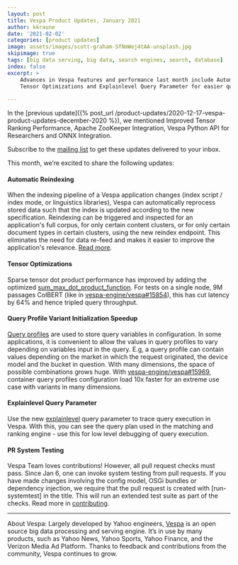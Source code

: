 ```yaml
---
layout: post
title: Vespa Product Updates, January 2021
author: kkraune
date: '2021-02-02'
categories: [product updates]
image: assets/images/scott-graham-5fNmWej4tAA-unsplash.jpg
skipimage: true
tags: [big data serving, big data, search engines, search, database]
index: false
excerpt: >
    Advances in Vespa features and performance last month include Automatic Reindexing,
    Tensor Optimizations and Explainlevel Query Parameter for easier query blueprint tracing.
    
---
```


In the [previous update]({% post_url /product-updates/2020-12-17-vespa-product-updates-december-2020 %}),
we mentioned Improved Tensor Ranking Performance, Apache ZooKeeper Integration, Vespa Python API for Researchers and ONNX Integration.

Subscribe to the [mailing list](https://vespa.ai/mailing-list.html) to get these updates delivered to your inbox.

This month, we’re excited to share the following updates:


#### Automatic Reindexing
When the indexing pipeline of a Vespa application changes
(index script / index mode, or linguistics libraries),
Vespa can automatically reprocess stored data
such that the index is updated according to the new specification.
Reindexing can be triggered and inspected for an application's full corpus, for only certain content clusters,
or for only certain document types in certain clusters, using the new reindex endpoint.
This eliminates the need for data re-feed and makes it easier to improve the application's relevance.
[Read more](https://docs.vespa.ai/en/reindexing.html).


#### Tensor Optimizations
Sparse tensor dot product performance has improved by adding the optimized
[sum_max_dot_product_function](https://github.com/vespa-engine/vespa/pull/16236).
For tests on a single node, 9M passages ColBERT
(like in [vespa-engine/vespa#15854](https://github.com/vespa-engine/vespa/issues/15854#issuecomment-769013855)),
this has cut latency by 64% and hence tripled query throughput.


#### Query Profile Variant Initialization Speedup
[Query profiles](https://docs.vespa.ai/en/query-profiles.html) are used to store query variables in configuration.
In some applications, it is convenient to allow the values in query profiles to vary
depending on variables input in the query.
E.g, a query profile can contain values depending on the market in which the request originated,
the device model and the bucket in question.
With many dimensions, the space of possible combinations grows huge.
With [vespa-engine/vespa#15969](https://github.com/vespa-engine/vespa/pull/15969),
container query profiles configuration load 10x faster for an extreme use case with variants in many dimensions.


#### Explainlevel Query Parameter
Use the new [explainlevel](https://docs.vespa.ai/en/reference/query-api-reference.html#explainlevel)
query parameter to trace query execution in Vespa.
With this, you can see the query plan used in the matching and ranking engine -
use this for low level debugging of query execution.


#### PR System Testing
Vespa Team loves contributions!
However, all pull request checks must pass.
Since Jan 6, one can invoke system testing from pull requests.
If you have made changes involving the config model, OSGi bundles or dependency injection,
we require that the pull request is created with [run-systemtest] in the title.
This will run an extended test suite as part of the checks.
Read more in [contributing](https://docs.vespa.ai/en/contributing).

___
About Vespa: Largely developed by Yahoo engineers,
[Vespa](https://github.com/vespa-engine/vespa) is an open source big data processing and serving engine.
It’s in use by many products, such as Yahoo News, Yahoo Sports, Yahoo Finance, and the Verizon Media Ad Platform.
Thanks to feedback and contributions from the community, Vespa continues to grow.
